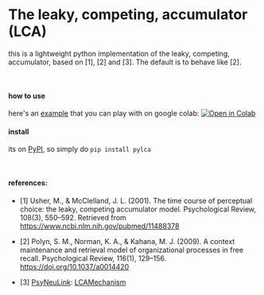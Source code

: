 # The leaky, competing, accumulator (LCA)

this is a lightweight python implementation of the leaky, competing, accumulator, based on [1], [2] and [3]. The default is to behave like [2]. 

<br>

#### how to use

here's an 
<a href="https://github.com/qihongl/pylca/tree/master/example">example</a> 
that you can play with on google colab: <a href="https://colab.research.google.com/github/qihongl/pylca/blob/master/example/demo_lca.ipynb"><img src="https://colab.research.google.com/assets/colab-badge.svg" alt="Open in Colab" title="Open and Execute in Google Colaboratory"></a>

#### install 

its on 
<a href="https://pypi.org/project/pylca/">PyPI</a>, 
so simply do `pip install pylca`


<br>

#### references:  

- [1] Usher, M., & McClelland, J. L. (2001). The time course of perceptual choice: the leaky, competing accumulator model. Psychological Review, 108(3), 550–592. Retrieved from https://www.ncbi.nlm.nih.gov/pubmed/11488378

- [2] Polyn, S. M., Norman, K. A., & Kahana, M. J. (2009). A context maintenance and retrieval model of organizational processes in free recall. Psychological Review, 116(1), 129–156. https://doi.org/10.1037/a0014420 

- [3] <a href="https://github.com/PrincetonUniversity/PsyNeuLink">PsyNeuLink</a>: <a href="https://princetonuniversity.github.io/PsyNeuLink/LCAMechanism.html">LCAMechanism</a>
